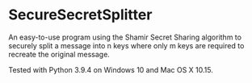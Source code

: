 # SecureSecretSplitter
An easy-to-use program using the Shamir Secret Sharing algorithm to securely split a message into n keys where only m keys are required to recreate the original message.

Tested with Python 3.9.4 on Windows 10 and Mac OS X 10.15.
